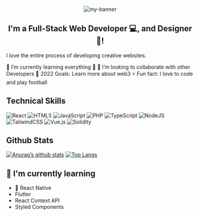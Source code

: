 

<p align="center">
  <img src="https://drive.google.com/file/d/1AFh_BKjlhWlfGeWtG9aqJMa57zusKVEy/view?usp=sharing" alt="my-banner">
</p>

<h2 align="center">
I'm a Full-Stack Web Developer 💻, and Designer 🎨!
</h2> 


I love the entire process of developing creative websites.

🌱 I’m currently learning everything 🤣
👯 I’m looking to collaborate with other Developers 
🥅 2022 Goals: Learn more about web3
⚡ Fun fact: I love to code and play football

## Technical Skills

![React](https://img.shields.io/badge/react-%2320232a.svg?style=for-the-badge&logo=react&logoColor=%2361DAFB) ![HTML5](https://img.shields.io/badge/html5-%23E34F26.svg?style=for-the-badge&logo=html5&logoColor=white) ![JavaScript](https://img.shields.io/badge/javascript-%23323330.svg?style=for-the-badge&logo=javascript&logoColor=%23F7DF1E) ![PHP](https://img.shields.io/badge/php-%23777BB4.svg?style=for-the-badge&logo=php&logoColor=white) ![TypeScript](https://img.shields.io/badge/typescript-%23007ACC.svg?style=for-the-badge&logo=typescript&logoColor=white) ![NodeJS](https://img.shields.io/badge/node.js-6DA55F?style=for-the-badge&logo=node.js&logoColor=white) ![TailwindCSS](https://img.shields.io/badge/tailwindcss-%2338B2AC.svg?style=for-the-badge&logo=tailwind-css&logoColor=white) ![Vue.js](https://img.shields.io/badge/vuejs-%2335495e.svg?style=for-the-badge&logo=vuedotjs&logoColor=%234FC08D) ![Solidity](https://img.shields.io/badge/Solidity-%23363636.svg?style=for-the-badge&logo=solidity&logoColor=white)

## Github Stats
[![Anurag’s github stats](https://github-readme-stats.vercel.app/api?username=Dev-suite)](https://github.com/Dev-suite)
[![Top Langs](https://github-readme-stats.vercel.app/api/top-langs/?username=yushi1007&layout=compact)](https://github.com/Dev-suite)

## 🌱 I'm currently learning

- 📱 React Native
- Flutter
- React Context API
- Styled Components  
<!--
**Dev-suite/Dev-suite** is a ✨ _special_ ✨ repository because its `README.md` (this file) appears on your GitHub profile.

Here are some ideas to get you started:

- 🔭 I’m currently working on ...
- 🌱 I’m currently learning ...
- 👯 I’m looking to collaborate on ...
- 🤔 I’m looking for help with ...
- 💬 Ask me about ...
- 📫 How to reach me: ...
- 😄 Pronouns: ...
- ⚡ Fun fact: ...
-->
